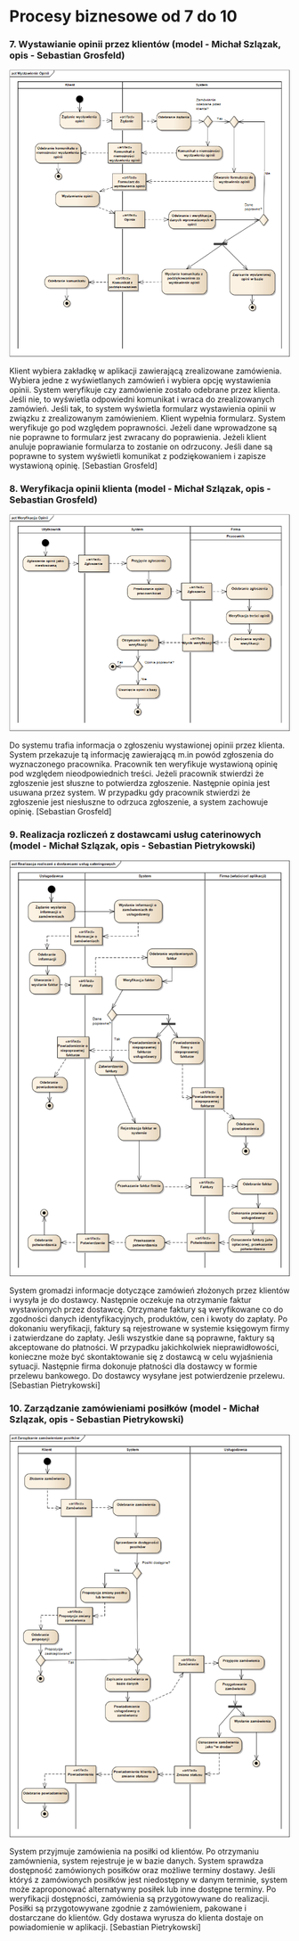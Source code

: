 # Procesy biznesowe od 7 do 10

### 7. Wystawianie opinii przez klientów (model - Michał Szlązak, opis - Sebastian Grosfeld)
![Michał Szlązak](images/Wystawienie_Opinii.png "Wystawianie opinii przez klientów")

Klient wybiera zakładkę w aplikacji zawierającą zrealizowane zamówienia. Wybiera jedne z wyświetlanych zamówień i wybiera opcję wystawienia opinii. System weryfikuje czy zamówienie zostało odebrane przez klienta. Jeśli nie, to wyświetla odpowiedni komunikat i wraca do zrealizowanych zamówień. Jeśli tak, to system wyświetla formularz wystawienia opinii w związku z zrealizowanym zamówieniem. Klient wypełnia formularz. System weryfikuje go pod względem poprawności. Jeżeli dane wprowadzone są nie poprawne to formularz jest zwracany do poprawienia. Jeżeli klient anuluje poprawianie formularza to zostanie on odrzucony. Jeśli dane są poprawne to system wyświetli komunikat z podziękowaniem i zapisze wystawioną opinię. [Sebastian Grosfeld]

### 8. Weryfikacja opinii klienta (model - Michał Szlązak, opis - Sebastian Grosfeld)
![](images/Weryfikacja_Opinii.png "Weryfikacja opinii klienta")

Do systemu trafia informacja o zgłoszeniu wystawionej opinii przez klienta. System przekazuje tą informację zawierającą m.in powód zgłoszenia do wyznaczonego pracownika. Pracownik ten weryfikuje wystawioną opinię pod względem nieodpowiednich treści. Jeżeli pracownik stwierdzi że zgłoszenie jest słuszne to potwierdza zgłoszenie. Następnie opinia jest usuwana przez system. W przypadku gdy pracownik stwierdzi że zgłoszenie jest niesłuszne to odrzuca zgłoszenie, a system zachowuje opinię. [Sebastian Grosfeld]

### 9. Realizacja rozliczeń z dostawcami usług caterinowych (model - Michał Szlązak, opis - Sebastian Pietrykowski)
![](images/Realizacja_rozliczeń_z_dostawcami_usług_cateringowych.png "Realizacja rozliczeń z dostawcami usług caterinowych")

System gromadzi informacje dotyczące zamówień złożonych przez klientów i wysyła je do dostawcy. Następnie oczekuje na otrzymanie faktur wystawionych przez dostawcę. Otrzymane faktury są weryfikowane co do zgodności danych identyfikacyjnych, produktów, cen i kwoty do zapłaty. Po dokonaniu weryfikacji, faktury są rejestrowane w systemie księgowym firmy i zatwierdzane do zapłaty. Jeśli wszystkie dane są poprawne, faktury są akceptowane do płatności. W przypadku jakichkolwiek nieprawidłowości, konieczne może być skontaktowanie się z dostawcą w celu wyjaśnienia sytuacji. Następnie firma dokonuje płatności dla dostawcy w formie przelewu bankowego. Do dostawcy wysyłane jest potwierdzenie przelewu. [Sebastian Pietrykowski]

### 10. Zarządzanie zamówieniami posiłków (model - Michał Szlązak, opis - Sebastian Pietrykowski)
![](images/Zarządzanie_zamówieniami_posiłków.png "Zarządzanie zamówieniami posiłków")

System przyjmuje zamówienia na posiłki od klientów. Po otrzymaniu zamównienia, system rejestruje je w bazie danych. System sprawdza dostępność zamówionych posiłków oraz możliwe terminy dostawy. Jeśli któryś z zamówionych posiłków jest niedostępny w danym terminie, system może zaproponować alternatywny posiłek lub inne dostępne terminy. Po weryfikacji dostępności, zamówienia są przygotowywane do realizacji. Posiłki są przygotowywane zgodnie z zamówieniem, pakowane i dostarczane do klientów. Gdy dostawa wyrusza do klienta dostaje on powiadomienie w aplikacji. [Sebastian Pietrykowski]
